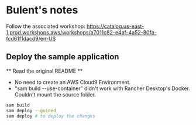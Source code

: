 # Bulent's notes

Follow the associated workshop:
https://catalog.us-east-1.prod.workshops.aws/workshops/a7011c82-e4af-4a52-80fa-fcd61f1dacd9/en-US


## Deploy the sample application

** Read the original README **

- No need to create an AWS Cloud9 Environment.
- "sam build --use-container" didn't work with Rancher Desktop's Docker. Couldn't mount the source folder.


```bash
sam build
sam deploy --guided
sam deploy # to deploy the changes
```

